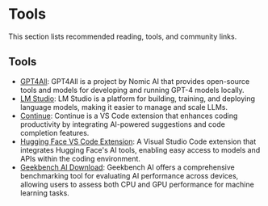 # Tools

This section lists recommended reading, tools, and community links.

## Tools

* [GPT4All](https://www.nomic.ai/gpt4all): GPT4All is a project by Nomic AI that provides open-source tools and models for developing and running GPT-4 models locally.
* [LM Studio](https://lmstudio.ai/): LM Studio is a platform for building, training, and deploying language models, making it easier to manage and scale LLMs.
* [Continue](https://marketplace.visualstudio.com/items?itemName=Continue.continue): Continue is a VS Code extension that enhances coding productivity by integrating AI-powered suggestions and code completion features.
* [Hugging Face VS Code Extension](https://marketplace.visualstudio.com/items?itemName=HuggingFace.huggingface-vscode): A Visual Studio Code extension that integrates Hugging Face's AI tools, enabling easy access to models and APIs within the coding environment.
* [Geekbench AI Download](https://www.geekbench.com/ai/download/): Geekbench AI offers a comprehensive benchmarking tool for evaluating AI performance across devices, allowing users to assess both CPU and GPU performance for machine learning tasks.

